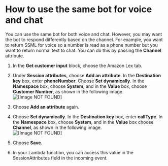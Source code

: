 # How to use the same bot for voice and chat<a name="one-bot-voice-chat"></a>

You can use the same bot for both voice and chat\. However, you may want the bot to respond differently based on the channel\. For example, you want to return SSML for voice so a number is read as a phone number but you want to return normal text to chat\. You can do this by passing the **Channel** attribute\.

1. In the **Get customer input** block, choose the Amazon Lex tab\.

1. Under **Session attributes**, choose **Add an attribute**\. In the **Destination key** box, enter **phoneNumber**\. Choose **Set dynamically**\. In the **Namespace** box, choose **System**, and in the **Value** box, choose **Customer Number**, as shown in the following image\.   
![\[Image NOT FOUND\]](http://docs.aws.amazon.com/connect/latest/adminguide/images/session_attributes_customer_number.png)

1. Choose **Add an attribute** again\.

1. Choose **Set dynamically**\. In the **Destination key** box, enter **callType**\. In the **Namespace** box, choose **System**, and in the **Value** box choose **Channel**, as shown in the following image\.  
![\[Image NOT FOUND\]](http://docs.aws.amazon.com/connect/latest/adminguide/images/session_attributes_call_type_channel.png)

1. Choose **Save**\.

1. In your Lambda function, you can access this value in the SessionAttributes field in the incoming event\.